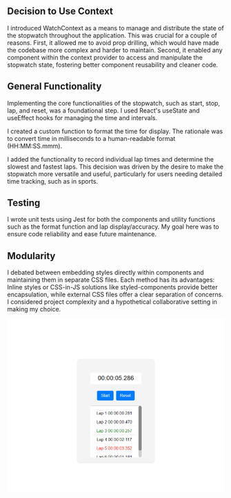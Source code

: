 ## Decision to Use Context
I introduced WatchContext as a means to manage and distribute the state of the stopwatch throughout the application. This was crucial for a couple of reasons. First, it allowed me to avoid prop drilling, which would have made the codebase more complex and harder to maintain. Second, it enabled any component within the context provider to access and manipulate the stopwatch state, fostering better component reusability and cleaner code.

## General Functionality
Implementing the core functionalities of the stopwatch, such as start, stop, lap, and reset, was a foundational step. I used React's useState and useEffect hooks for managing the time and intervals. 

I created a custom function to format the time for display. The rationale was to convert time in milliseconds to a human-readable format (HH:MM:SS.mmm).

I added the functionality to record individual lap times and determine the slowest and fastest laps. This decision was driven by the desire to make the stopwatch more versatile and useful, particularly for users needing detailed time tracking, such as in sports.

## Testing
I wrote unit tests using Jest for both the components and utility functions such as the format function and lap display/accuracy. My goal here was to ensure code reliability and ease future maintenance. 

## Modularity
I debated between embedding styles directly within components and maintaining them in separate CSS files. Each method has its advantages: Inline styles or CSS-in-JS solutions like styled-components provide better encapsulation, while external CSS files offer a clear separation of concerns. I considered project complexity and a hypothetical collaborative setting in making my choice.

![Image of Project](image.png)